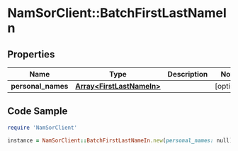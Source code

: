 # NamSorClient::BatchFirstLastNameIn

## Properties
Name | Type | Description | Notes
------------ | ------------- | ------------- | -------------
**personal_names** | [**Array&lt;FirstLastNameIn&gt;**](FirstLastNameIn.md) |  | [optional] 

## Code Sample

```ruby
require 'NamSorClient'

instance = NamSorClient::BatchFirstLastNameIn.new(personal_names: null)
```



